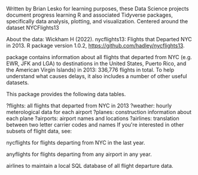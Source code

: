 Written by Brian Lesko for learning purposes, these Data Science projects document progress learning R and associated Tidyverse packages, specifically data analysis, plotting, and visualization. 
Centered around the dataset NYCFlights13

About the data:
Wickham H (2022). nycflights13: Flights that Departed NYC in 2013. R package version 1.0.2, https://github.com/hadley/nycflights13.

package contains information about all flights that departed from NYC (e.g. EWR, JFK and LGA) to destinations in the United States, Puerto Rico, and the American Virgin Islands) in 2013: 336,776 flights in total. To help understand what causes delays, it also includes a number of other useful datasets.

This package provides the following data tables.

?flights: all flights that departed from NYC in 2013
?weather: hourly meterological data for each airport
?planes: construction information about each plane
?airports: airport names and locations
?airlines: translation between two letter carrier codes and names
If you're interested in other subsets of flight data, see:

nycflights for flights departing from NYC in the last year.

anyflights for flights departing from any airport in any year.

airlines to maintain a local SQL database of all flight departure data.
